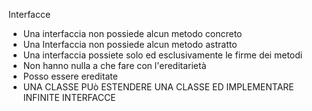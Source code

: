 Interfacce
- Una interfaccia non possiede alcun metodo concreto
- Una Interfaccia non possiede alcun metodo astratto
- Una interfaccia possiete solo ed esclusivamente le firme dei metodi
- Non hanno nulla a che fare con l'ereditarietà
- Posso essere ereditate
- UNA CLASSE PUò ESTENDERE UNA CLASSE ED IMPLEMENTARE INFINITE INTERFACCE